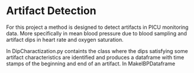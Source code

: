 # Artifact Detection
For this project a method is designed to detect artifacts in PICU monitoring data. More specifically in mean blood pressure due to blood sampling and artifact dips in heart rate and oxygen saturation. 

In DipCharactization.py containts the class where the dips satisfying some artifact characteristics are identified and produces a dataframe with time stamps of the beginning and end of an artifact.
In MakeIBPDataframe
